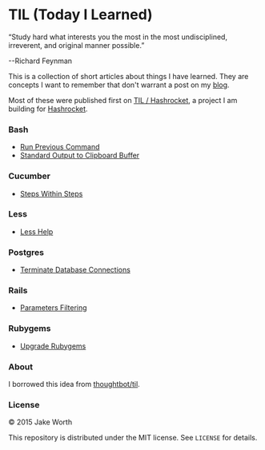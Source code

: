 # TIL (Today I Learned)

“Study hard what interests you the most in the most undisciplined, irreverent, and original manner possible.”

--Richard Feynman

This is a collection of short articles about things I have learned. They are concepts I want to remember that don't warrant a post on my [blog](http://worth-chicago.co/).

Most of these were published first on [TIL / Hashrocket](http://til.hashrocket.com), a project I am building for [Hashrocket](http://hashrocket.com).

### Bash

- [Run Previous Command](bash/run-previous-command.md)
- [Standard Output to Clipboard Buffer](bash/standard-output-to-clipboard-buffer.md)

### Cucumber

- [Steps Within Steps](cucumber/steps-within-steps.md)


### Less

- [Less Help](less/less-help.md)

### Postgres

- [Terminate Database Connections](postgres/terminate_database_connections.md)

### Rails

- [Parameters Filtering](rails/parameters-filtering.md)

### Rubygems

- [Upgrade Rubygems](rubygems/upgrade-rubygems.md)

### About

I borrowed this idea from
[thoughtbot/til](https://github.com/thoughtbot/til).

### License

&copy; 2015 Jake Worth

This repository is distributed under the MIT license. See `LICENSE` for
details.



